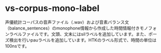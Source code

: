 # vs-corpus-mono-label
声優統計コーパスの音声ファイル（.wav）および音素バランス文（balance_sentences）のmonophone情報から作成した時間情報付きモノフォンラベルファイルです。文頭、文末にはsilラベルを追加しています。また、ポーズ検出を行いpauラベルを追加しています。HTKのラベル形式で、時間の単位は100nsです。
